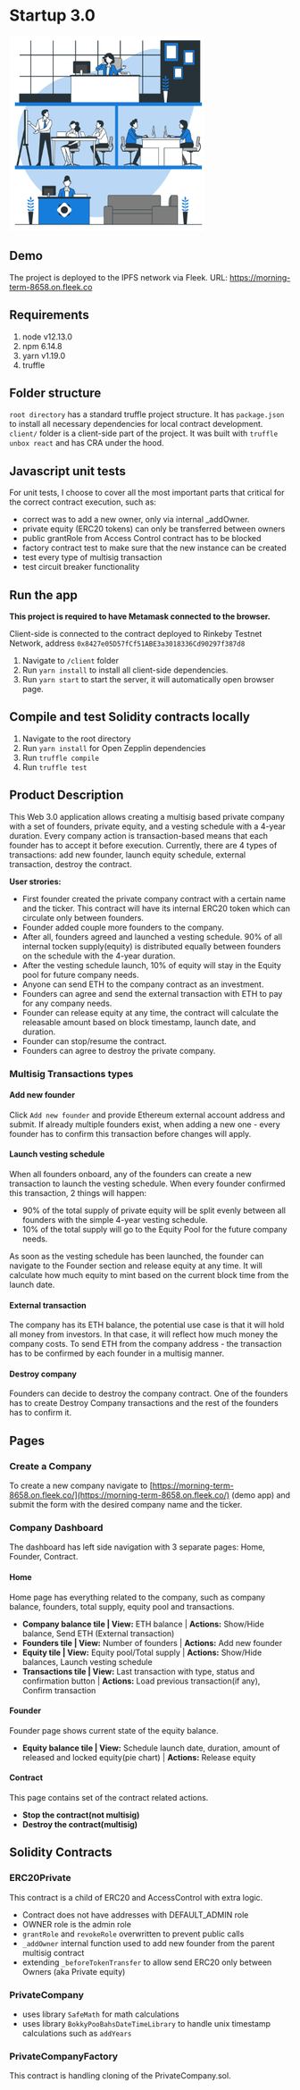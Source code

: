 # Startup 3.0

<img src="https://github.com/zamaraevk/startup-3.0/blob/main/client/src/assets/company.svg" width="350">

## Demo

The project is deployed to the IPFS network via Fleek.
URL: https://morning-term-8658.on.fleek.co

## Requirements

1. node v12.13.0
2. npm 6.14.8
3. yarn v1.19.0
4. truffle

## Folder structure

`root directory` has a standard truffle project structure. It has `package.json` to install all necessary dependencies for local contract development.
`client/` folder is a client-side part of the project. It was built with `truffle unbox react` and has CRA under the hood.

## Javascript unit tests

For unit tests, I choose to cover all the most important parts that critical for the correct contract execution, such as:

- correct was to add a new owner, only via internal \_addOwner.
- private equity (ERC20 tokens) can only be transferred between owners
- public grantRole from Access Control contract has to be blocked
- factory contract test to make sure that the new instance can be created
- test every type of multisig transaction
- test circuit breaker functionality

## Run the app

**This project is required to have Metamask connected to the browser.**

Client-side is connected to the contract deployed to Rinkeby Testnet Network, address `0x8427e05D57fCf51ABE3a3018336Cd90297f387d8`

1. Navigate to `/client` folder
2. Run `yarn install` to install all client-side dependencies.
3. Run `yarn start` to start the server, it will automatically open browser page.

## Compile and test Solidity contracts locally

1. Navigate to the root directory
2. Run `yarn install` for Open Zepplin dependencies
3. Run `truffle compile`
4. Run `truffle test`

## Product Description

This Web 3.0 application allows creating a multisig based private company with a set of founders, private equity, and a vesting schedule with a 4-year duration. Every company action is transaction-based means that each founder has to accept it before execution. Currently, there are 4 types of transactions: add new founder, launch equity schedule, external transaction, destroy the contract.

**User strories:**

- First founder created the private company contract with a certain name and the ticker. This contract will have its internal ERC20 token which can circulate only between founders.
- Founder added couple more founders to the company.
- After all, founders agreed and launched a vesting schedule. 90% of all internal tocken supply(equity) is distributed equally between founders on the schedule with the 4-year duration.
- After the vesting schedule launch, 10% of equity will stay in the Equity pool for future company needs.
- Anyone can send ETH to the company contract as an investment.
- Founders can agree and send the external transaction with ETH to pay for any company needs.
- Founder can release equity at any time, the contract will calculate the releasable amount based on block timestamp, launch date, and duration.
- Founder can stop/resume the contract.
- Founders can agree to destroy the private company.

### Multisig Transactions types

#### Add new founder

Click `Add new founder` and provide Ethereum external account address and submit. If already multiple founders exist, when adding a new one - every founder has to confirm this transaction before changes will apply.

#### Launch vesting schedule

When all founders onboard, any of the founders can create a new transaction to launch the vesting schedule. When every founder confirmed this transaction, 2 things will happen:

- 90% of the total supply of private equity will be split evenly between all founders with the simple 4-year vesting schedule.
- 10% of the total supply will go to the Equity Pool for the future company needs.

As soon as the vesting schedule has been launched, the founder can navigate to the Founder section and release equity at any time. It will calculate how much equity to mint based on the current block time from the launch date.

#### External transaction

The company has its ETH balance, the potential use case is that it will hold all money from investors. In that case, it will reflect how much money the company costs. To send ETH from the company address - the transaction has to be confirmed by each founder in a multisig manner.

#### Destroy company

Founders can decide to destroy the company contract. One of the founders has to create Destroy Company transactions and the rest of the founders has to confirm it.

## Pages

### Create a Company

To create a new company navigate to [https://morning-term-8658.on.fleek.co/](https://morning-term-8658.on.fleek.co/) (demo app) and submit the form with the desired company name and the ticker.

### Company Dashboard

The dashboard has left side navigation with 3 separate pages: Home, Founder, Contract.

#### Home

Home page has everything related to the company, such as company balance, founders, total supply, equity pool and transactions.

- **Company balance tile | View:** ETH balance | **Actions:** Show/Hide balance, Send ETH (External transaction)
- **Founders tile | View:** Number of founders | **Actions:** Add new founder
- **Equity tile | View:** Equity pool/Total supply | **Actions:** Show/Hide balances, Launch vesting schedule
- **Transactions tile | View:** Last transaction with type, status and confirmation button | **Actions:** Load previous transaction(if any), Confirm transaction

#### Founder

Founder page shows current state of the equity balance.

- **Equity balance tile | View:** Schedule launch date, duration, amount of released and locked equity(pie chart) | **Actions:** Release equity

#### Contract

This page contains set of the contract related actions.

- **Stop the contract(not multisig)**
- **Destroy the contract(multisig)**

## Solidity Contracts

### ERC20Private

This contract is a child of ERC20 and AccessControl with extra logic.

- Contract does not have addresses with DEFAULT_ADMIN role
- OWNER role is the admin role
- `grantRole` and `revokeRole` overwritten to prevent public calls
- `_addOwner` internal function used to add new founder from the parent multisig contract
- extending `_beforeTokenTransfer` to allow send ERC20 only between Owners (aka Private equity)

### PrivateCompany

- uses library `SafeMath` for math calculations
- uses library `BokkyPooBahsDateTimeLibrary` to handle unix timestamp calculations such as `addYears`

### PrivateCompanyFactory

This contract is handling cloning of the PrivateCompany.sol.
